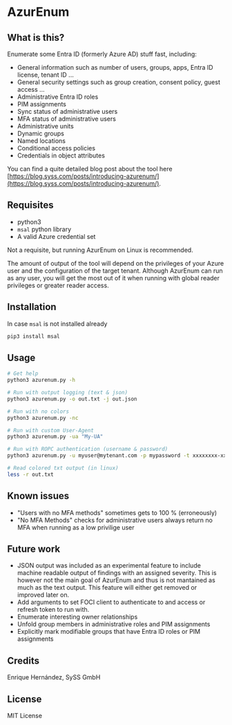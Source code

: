 # AzurEnum

## What is this?

Enumerate some Entra ID (formerly Azure AD) stuff fast, including:

- General information such as number of users, groups, apps, Entra ID license, tenant ID ...
- General security settings such as group creation, consent policy, guest access ...
- Administrative Entra ID roles
- PIM assignments
- Sync status of administrative users
- MFA status of administrative users
- Administrative units
- Dynamic groups
- Named locations
- Conditional access policies
- Credentials in object attributes

You can find a quite detailed blog post about the tool here [https://blog.syss.com/posts/introducing-azurenum/](https://blog.syss.com/posts/introducing-azurenum/).

## Requisites

- python3
- `msal` python library
- A valid Azure credential set

Not a requisite, but running AzurEnum on Linux is recommended.

The amount of output of the tool will depend on the privileges of your Azure user and the configuration of the target tenant. Although AzurEnum can run as any user, you will get the most out of it when running with global reader privileges or greater reader access.

## Installation

In case `msal` is not installed already

```sh
pip3 install msal
```

## Usage

```sh
# Get help
python3 azurenum.py -h

# Run with output logging (text & json)
python3 azurenum.py -o out.txt -j out.json

# Run with no colors
python3 azurenum.py -nc

# Run with custom User-Agent
python3 azurenum.py -ua "My-UA"

# Run with ROPC authentication (username & password)
python3 azurenum.py -u myuser@mytenant.com -p mypassword -t xxxxxxxx-xxxx-xxxx-xxxx-xxxxxxxxxxxx

# Read colored txt output (in linux)
less -r out.txt
```

## Known issues

- "Users with no MFA methods" sometimes gets to 100 % (erroneously)
- "No MFA Methods" checks for administrative users always return no MFA when running as a low privilige user

## Future work

- JSON output was included as an experimental feature to include machine readable output of findings with an assigned severity. This is however not the main goal of AzurEnum and thus is not mantained as much as the text output. This feature will either get removed or improved later on.
- Add arguments to set FOCI client to authenticate to and access or refresh token to run with.
- Enumerate interesting owner relationships
- Unfold group members in administrative roles and PIM assignments
- Explicitly mark modifiable groups that have Entra ID roles or PIM assignments

## Credits

Enrique Hernández, SySS GmbH

## License

MIT License